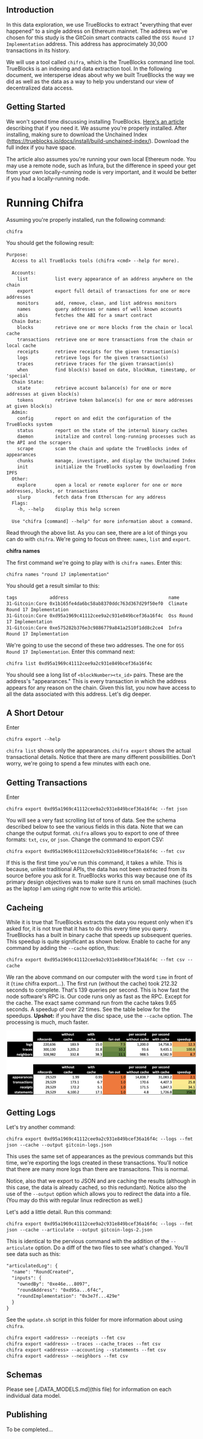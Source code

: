 ## Introduction

In this data exploration, we use TrueBlocks to extract "everything that ever happened" to a single address on Ethereum mainnet. The address we've chosen for this study is the GitCoin smart contracts called the `OSS Round 17 Implementation` address. This address has approcimately 30,000 transactions in its history.

We will use a tool called `chifra`, which is the TrueBlocks command line tool. TrueBlocks is an indexing and data extraction tool. In the following document, we intersperse ideas about why we built TrueBlocks the way we did as well as the data as a way to help you understand our view of decentralized data access.

## Getting Started

We won't spend time discussing installing TrueBlocks. [Here's an article](https://trueblocks.io/docs/install/install-core/) describing that if you need it. We assume you're properly installed. After installing, making sure to download the Unchained Index (https://trueblocks.io/docs/install/build-unchained-index/). Download the full index if you have space.

The article also assumes you're running your own local Ethereum node. You may use a remote node, such as Infura, but the difference in speed your get from your own locally-running node is very important, and it would be better if you had a locally-running node.

# Running Chifra

Assuming you're properly installed, run the following command:

```
chifra
```

You should get the following result:

```
Purpose:
  Access to all TrueBlocks tools (chifra <cmd> --help for more).

  Accounts:
    list          list every appearance of an address anywhere on the chain
    export        export full detail of transactions for one or more addresses
    monitors      add, remove, clean, and list address monitors
    names         query addresses or names of well known accounts
    abis          fetches the ABI for a smart contract
  Chain Data:
    blocks        retrieve one or more blocks from the chain or local cache
    transactions  retrieve one or more transactions from the chain or local cache
    receipts      retrieve receipts for the given transaction(s)
    logs          retrieve logs for the given transaction(s)
    traces        retrieve traces for the given transaction(s)
    when          find block(s) based on date, blockNum, timestamp, or 'special'
  Chain State:
    state         retrieve account balance(s) for one or more addresses at given block(s)
    tokens        retrieve token balance(s) for one or more addresses at given block(s)
  Admin:
    config        report on and edit the configuration of the TrueBlocks system
    status        report on the state of the internal binary caches
    daemon        initalize and control long-running processes such as the API and the scrapers
    scrape        scan the chain and update the TrueBlocks index of appearances
    chunks        manage, investigate, and display the Unchained Index
    init          initialize the TrueBlocks system by downloading from IPFS
  Other:
    explore       open a local or remote explorer for one or more addresses, blocks, or transactions
    slurp         fetch data from Etherscan for any address
  Flags:
    -h, --help    display this help screen

  Use "chifra [command] --help" for more information about a command.
```

Read through the above list. As you can see, there are a lot of things you can do with `chifra`. We're going to focus on three: `names`, `list` and `export`.

**chifra names**

The first command we're going to play with is `chifra names`. Enter this:

```
chifra names "round 17 implementation"
```

You should get a result similar to this:

```
tags            address                                     name
31-Gitcoin:Core	0x1b165fe4da6bc58ab8370ddc763d367d29f50ef0	Climate Round 17 Implementation
31-Gitcoin:Core	0xd95a1969c41112cee9a2c931e849bcef36a16f4c	Oss Round 17 Implementation
31-Gitcoin:Core	0xe575282b376e3c9886779a841a2510f1dd8c2ce4	Infra Round 17 Implementation
```

We're going to use the second of these two addresses. The one for `OSS Round 17 Implementation`. Enter this command next:

```
chifra list 0xd95a1969c41112cee9a2c931e849bcef36a16f4c
```

You should see a long list of `<blockNumber><tx_id>` pairs. These are the address's "appearances." This is every transaction in which the address appears for any reason on the chain. Given this list, you now have access to all the data associated with this address. Let's dig deeper.

## A Short Detour

Enter

```
chifra export --help
```

`chifra list` shows only the appearances. `chifra export` shows the actual transactional details. Notice that there are many different possibilities. Don't worry, we're going to spend a few minutes with each one.

## Getting Transactions

Enter

```
chifra export 0xd95a1969c41112cee9a2c931e849bcef36a16f4c --fmt json
```

You will see a very fast scrolling list of tons of data. See the schema described below to see the various fields in this data. Note that we can change the output format. `chifra` allows you to export to one of three formats: `txt`, `csv`, or `json`. Change the command to export CSV:

```
chifra export 0xd95a1969c41112cee9a2c931e849bcef36a16f4c --fmt csv
```

If this is the first time you've run this command, it takes a while. This is because, unlike traditional APIs, the data has not been extracted from its source before you ask for it. TrueBlocks works this way because one of its primary design objectives was to make sure it runs on small machines (such as the laptop I am using right now to write this article).

## Cacheing

While it is true that TrueBlocks extracts the data you request only when it's asked for, it is not true that it has to do this every time you query. TrueBlocks has a built in binary cache that speeds up subsequent queries. This speedup is quite significant as shown below. Enable to cache for any command by adding the `--cache` option, thus:

```
chifra export 0xd95a1969c41112cee9a2c931e849bcef36a16f4c --fmt csv --cache
```

We ran the above command on our computer with the word `time` in front of it (`time` chifra export...). The first run (without the cache) took 212.32 seconds to complete. That's 139 queries per second. This is how fast the node software's RPC is. Our code runs only as fast as the RPC. Except for the cache. The exact same command run from the cache takes 9.65 seconds. A speedup of over 22 times. See the table below for the speedups. **Upshot:** if you have the disc space, use the `--cache` option. The processing is much, much faster.

![Speedups](./stats.png)

## Getting Logs


Let's try another command:

```
chifra export 0xd95a1969c41112cee9a2c931e849bcef36a16f4c --logs --fmt json --cache --output gitcoin-logs.json
```

This uses the same set of appearances as the previous commands but this time, we're exporting the logs created in these transactions. You'll notice that there are many more logs than there are transacitons. This is normal.

Notice, also that we export to JSON and are caching the results (although in this case, the data is already cached, so this redundant). Notice also the use of the `--output` option which allows you to redirect the data into a file. (You may do this with regular linux redirection as well.)


Let's add a little detail. Run this command:

```
chifra export 0xd95a1969c41112cee9a2c931e849bcef36a16f4c --logs --fmt json --cache --articulate --output gitcoin-logs-2.json
```

This is identical to the pervious command with the addition of the `--articulate` option. Do a diff of the two files to see what's changed. You'll see data such as this:

```
"articulatedLog": {
  "name": "RoundCreated",
  "inputs": {
    "ownedBy": "0xe46e...8097",
    "roundAddress": "0xd95a...6f4c",
    "roundImplementation": "0x3e7f...429e"
  }
}
```

See the `update.sh` script in this folder for more information about using `chifra`.

```
chifra export <address> --receipts --fmt csv
chifra export <address> --traces --cache_traces --fmt csv
chifra export <address> --accounting --statements --fmt csv
chifra export <address> --neighbors --fmt csv
```

## Schemas

Please see [./DATA_MODELS.md](this file) for information on each individual data model.

## Publishing

To be completed...

